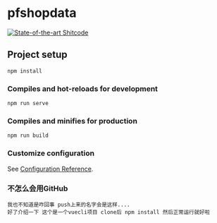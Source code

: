 # pfshopdata
[![State-of-the-art Shitcode](https://img.shields.io/static/v1?label=State-of-the-art&message=Shitcode&color=7B5804)](https://github.com/trekhleb/state-of-the-art-shitcode)
## Project setup
```
npm install
```

### Compiles and hot-reloads for development
```
npm run serve
```

### Compiles and minifies for production
```
npm run build
```

### Customize configuration
See [Configuration Reference](https://cli.vuejs.org/config/).


### 不怎么会用GitHub
```
我也不知道是咋回事 push上来的名字会是这样....
好了介绍一下 这个是一个vuecli项目 clone后 npm install 然后正常运行就好啦
```

